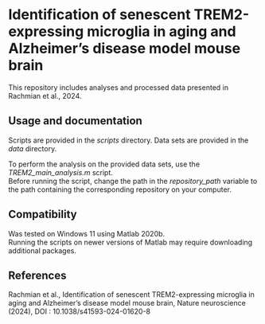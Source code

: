 #  Identification of senescent TREM2-expressing microglia in aging and Alzheimer’s disease model mouse brain
This repository includes analyses and processed data presented in Rachmian et al., 2024.

## Usage and documentation
Scripts are provided in the *scripts* directory. Data sets are provided in the *data* directory.</br>

To perform the analysis on the provided data sets, use the *TREM2_main_analysis.m* script.</br>
Before running the script, change the path in the *repository_path* variable to the path containing the corresponding repository on your computer.

## Compatibility
Was tested on Windows 11 using Matlab 2020b.</br>
Running the scripts on newer versions of Matlab may require downloading additional packages.

## References
Rachmian et al., Identification of senescent TREM2-expressing microglia in aging and Alzheimer’s disease model mouse brain, Nature neuroscience (2024), DOI : 10.1038/s41593-024-01620-8
